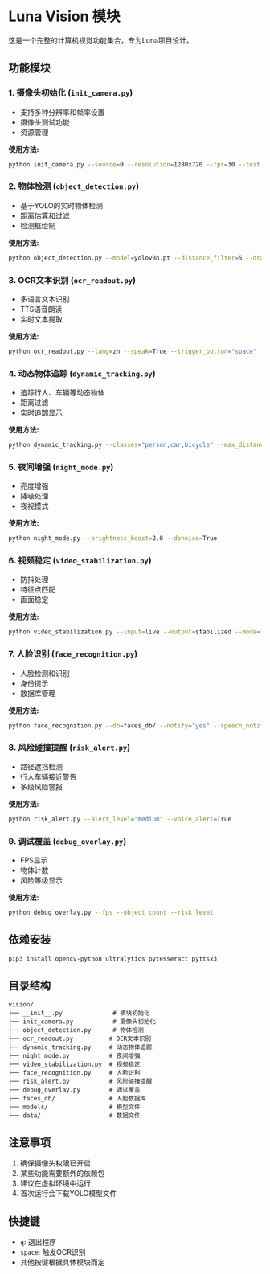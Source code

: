 # Luna Vision 模块

这是一个完整的计算机视觉功能集合，专为Luna项目设计。

## 功能模块

### 1. 摄像头初始化 (`init_camera.py`)
- 支持多种分辨率和帧率设置
- 摄像头测试功能
- 资源管理

**使用方法:**
```bash
python init_camera.py --source=0 --resolution=1280x720 --fps=30 --test
```

### 2. 物体检测 (`object_detection.py`)
- 基于YOLO的实时物体检测
- 距离估算和过滤
- 检测框绘制

**使用方法:**
```bash
python object_detection.py --model=yolov8n.pt --distance_filter=5 --draw_box=True
```

### 3. OCR文本识别 (`ocr_readout.py`)
- 多语言文本识别
- TTS语音朗读
- 实时文本提取

**使用方法:**
```bash
python ocr_readout.py --lang=zh --speak=True --trigger_button="space"
```

### 4. 动态物体追踪 (`dynamic_tracking.py`)
- 追踪行人、车辆等动态物体
- 距离过滤
- 实时追踪显示

**使用方法:**
```bash
python dynamic_tracking.py --classes="person,car,bicycle" --max_distance=15
```

### 5. 夜间增强 (`night_mode.py`)
- 亮度增强
- 降噪处理
- 夜视模式

**使用方法:**
```bash
python night_mode.py --brightness_boost=2.0 --denoise=True
```

### 6. 视频稳定 (`video_stabilization.py`)
- 防抖处理
- 特征点匹配
- 画面稳定

**使用方法:**
```bash
python video_stabilization.py --input=live --output=stabilized --mode=light
```

### 7. 人脸识别 (`face_recognition.py`)
- 人脸检测和识别
- 身份提示
- 数据库管理

**使用方法:**
```bash
python face_recognition.py --db=faces_db/ --notify="yes" --speech_notify="yes"
```

### 8. 风险碰撞提醒 (`risk_alert.py`)
- 路径遮挡检测
- 行人车辆接近警告
- 多级风险警报

**使用方法:**
```bash
python risk_alert.py --alert_level="medium" --voice_alert=True
```

### 9. 调试覆盖 (`debug_overlay.py`)
- FPS显示
- 物体计数
- 风险等级显示

**使用方法:**
```bash
python debug_overlay.py --fps --object_count --risk_level
```

## 依赖安装

```bash
pip3 install opencv-python ultralytics pytesseract pyttsx3
```

## 目录结构

```
vision/
├── __init__.py              # 模块初始化
├── init_camera.py           # 摄像头初始化
├── object_detection.py      # 物体检测
├── ocr_readout.py          # OCR文本识别
├── dynamic_tracking.py     # 动态物体追踪
├── night_mode.py           # 夜间增强
├── video_stabilization.py  # 视频稳定
├── face_recognition.py     # 人脸识别
├── risk_alert.py           # 风险碰撞提醒
├── debug_overlay.py        # 调试覆盖
├── faces_db/               # 人脸数据库
├── models/                 # 模型文件
└── data/                   # 数据文件
```

## 注意事项

1. 确保摄像头权限已开启
2. 某些功能需要额外的依赖包
3. 建议在虚拟环境中运行
4. 首次运行会下载YOLO模型文件

## 快捷键

- `q`: 退出程序
- `space`: 触发OCR识别
- 其他按键根据具体模块而定
